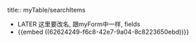 title:: myTable/searchItems

- LATER 这里要改名, 跟myForm中一样, fields
- {{embed ((62624249-f6c8-42e7-9a04-8c8223650ebd))}}